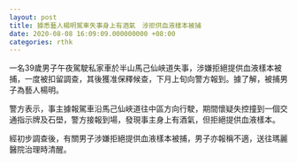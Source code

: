 ```yaml
---
layout: post
title: 據悉藝人楊明駕車失事身上有酒氣　涉拒供血液樣本被捕
date: 2020-08-08 16:09:09.000000000 +08:00
categories: rthk
---
```


一名39歲男子午夜駕駛私家車於半山馬己仙峽道失事，涉嫌拒絕提供血液樣本被捕，一度被扣留調查，其後獲准保釋候查，下月上旬向警方報到。據了解，被捕男子為藝人楊明。

警方表示，事主據報駕車沿馬己仙峽道往中區方向行駛，期間懷疑失控撞到一個交通指示牌及石壆，警方接報到場，發現事主身上有酒氣，但拒絕提供血液樣本。

經初步調查後，有關男子涉嫌拒絕提供血液樣本被捕，男子亦報稱不適，送往瑪麗醫院治理時清醒。
